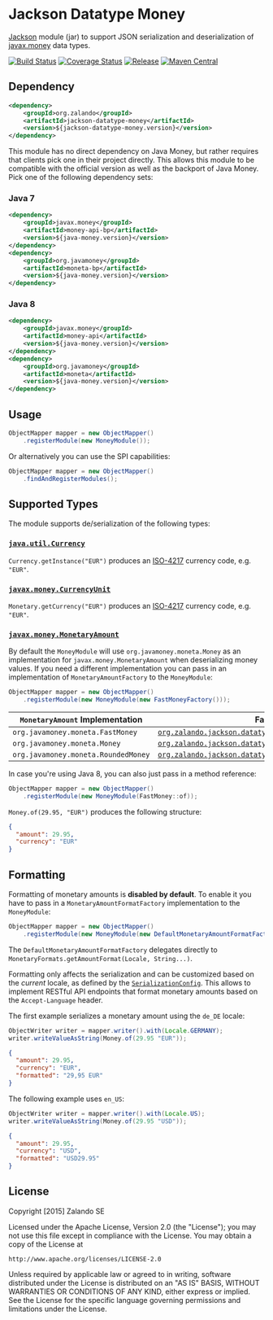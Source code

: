 # Jackson Datatype Money

[Jackson](http://jackson.codehaus.org) module (jar)
to support JSON serialization and deserialization of
[javax.money](https://github.com/JavaMoney/jsr354-api) data types.

[![Build Status](https://img.shields.io/travis/zalando/jackson-datatype-money.svg)](https://travis-ci.org/zalando/jackson-datatype-money)
[![Coverage Status](https://img.shields.io/coveralls/zalando/jackson-datatype-money.svg)](https://coveralls.io/r/zalando/jackson-datatype-money)
[![Release](https://img.shields.io/github/release/zalando/jackson-datatype-money.svg)](https://github.com/zalando/jackson-datatype-money/releases)
[![Maven Central](https://img.shields.io/maven-central/v/org.zalando/jackson-datatype-money.svg)](https://maven-badges.herokuapp.com/maven-central/org.zalando/jackson-datatype-money)

## Dependency

```xml
<dependency>
    <groupId>org.zalando</groupId>
    <artifactId>jackson-datatype-money</artifactId>
    <version>${jackson-datatype-money.version}</version>
</dependency>
```

This module has no direct dependency on Java Money, but rather requires that clients pick one in their project directly. This allows this module to be compatible with the official version as well as the backport of Java Money. Pick one of the following dependency sets:

### Java 7

```xml
<dependency>
    <groupId>javax.money</groupId>
    <artifactId>money-api-bp</artifactId>
    <version>${java-money.version}</version>
</dependency>
<dependency>
    <groupId>org.javamoney</groupId>
    <artifactId>moneta-bp</artifactId>
    <version>${java-money.version}</version>
</dependency>
```

### Java 8

```xml
<dependency>
    <groupId>javax.money</groupId>
    <artifactId>money-api</artifactId>
    <version>${java-money.version}</version>
</dependency>
<dependency>
    <groupId>org.javamoney</groupId>
    <artifactId>moneta</artifactId>
    <version>${java-money.version}</version>
</dependency>
```

## Usage

```java
ObjectMapper mapper = new ObjectMapper()
    .registerModule(new MoneyModule());
```

Or alternatively you can use the SPI capabilities:

```java
ObjectMapper mapper = new ObjectMapper()
    .findAndRegisterModules();
```

## Supported Types
The module supports de/serialization of the following types:

### [`java.util.Currency`](https://docs.oracle.com/javase/8/docs/api/java/util/Currency.html)

`Currency.getInstance("EUR")` produces an [ISO-4217](http://en.wikipedia.org/wiki/ISO_4217) currency code, e.g. `"EUR"`.

### [`javax.money.CurrencyUnit`](https://github.com/JavaMoney/jsr354-api/blob/master/src/main/java/javax/money/CurrencyUnit.java)

`Monetary.getCurrency("EUR")` produces an [ISO-4217](http://en.wikipedia.org/wiki/ISO_4217) currency code, e.g. `"EUR"`.

### [`javax.money.MonetaryAmount`](https://github.com/JavaMoney/jsr354-api/blob/master/src/main/java/javax/money/MonetaryAmount.java)

By default the `MoneyModule` will use `org.javamoney.moneta.Money` as an implementation for `javax.money.MonetaryAmount` when deserializing money values. If you need a different implementation you can pass in an implementation of `MonetaryAmountFactory` to the `MoneyModule`:

```java
ObjectMapper mapper = new ObjectMapper()
    .registerModule(new MoneyModule(new FastMoneyFactory()));
```

| `MonetaryAmount` Implementation     | Factory                                                                                                                               |
|-------------------------------------|---------------------------------------------------------------------------------------------------------------------------------------|
| `org.javamoney.moneta.FastMoney`    | [`org.zalando.jackson.datatype.money.FastMoneyFactory`](src/main/java/org/zalando/jackson/datatype/money/FastMoneyFactory.java)       |
| `org.javamoney.moneta.Money`        | [`org.zalando.jackson.datatype.money.MoneyFactory`](src/main/java/org/zalando/jackson/datatype/money/MoneyFactory.java)               |
| `org.javamoney.moneta.RoundedMoney` | [`org.zalando.jackson.datatype.money.RoundedMoneyFactory`](src/main/java/org/zalando/jackson/datatype/money/RoundedMoneyFactory.java) |                                                                                                                             |

In case you're using Java 8, you can also just pass in a method reference:

```java
ObjectMapper mapper = new ObjectMapper()
    .registerModule(new MoneyModule(FastMoney::of));
```

`Money.of(29.95, "EUR")` produces the following structure:

```json
{
  "amount": 29.95, 
  "currency": "EUR"
}
```

## Formatting

Formatting of monetary amounts is **disabled by default**. To enable it you have to pass in a `MonetaryAmountFormatFactory` implementation to the `MoneyModule`:

```java
ObjectMapper mapper = new ObjectMapper()
    .registerModule(new MoneyModule(new DefaultMonetaryAmountFormatFactory()));
```

The `DefaultMonetaryAmountFormatFactory` delegates directly to `MonetaryFormats.getAmountFormat(Locale, String...)`.

Formatting only affects the serialization and can be customized based on the *current* locale, as defined by the [`SerializationConfig`](http://wiki.fasterxml.com/SerializationConfig). This allows to implement RESTful API endpoints that format monetary amounts based on the `Accept-Language` header.

The first example serializes a monetary amount using the `de_DE` locale:

```java
ObjectWriter writer = mapper.writer().with(Locale.GERMANY);
writer.writeValueAsString(Money.of(29.95 "EUR"));
```

```json
{
  "amount": 29.95, 
  "currency": "EUR",
  "formatted": "29,95 EUR"
}
```

The following example uses `en_US`:

```java
ObjectWriter writer = mapper.writer().with(Locale.US);
writer.writeValueAsString(Money.of(29.95 "USD"));
```

```json
{
  "amount": 29.95, 
  "currency": "USD",
  "formatted": "USD29.95"
}
```

## License

Copyright [2015] Zalando SE

Licensed under the Apache License, Version 2.0 (the "License");
you may not use this file except in compliance with the License.
You may obtain a copy of the License at

    http://www.apache.org/licenses/LICENSE-2.0

Unless required by applicable law or agreed to in writing, software
distributed under the License is distributed on an "AS IS" BASIS,
WITHOUT WARRANTIES OR CONDITIONS OF ANY KIND, either express or implied.
See the License for the specific language governing permissions and
limitations under the License.
